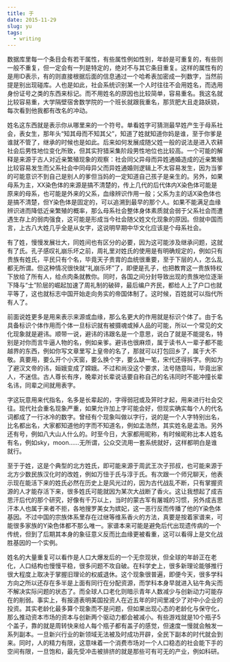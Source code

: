 ```yaml
---
title: 于
date: 2015-11-29
slug: yu
tags:
  - writing
---
```


数据库里每一个条目会有若干属性，有些属性例如性别，年龄是可重复的，有些则一般不重复，但一定会有一列是特定的，绝对不与其它条目重复。这样的属性有的是用ID表示，有的则直接根据后面的信息通过一个哈希表加密成一列数字，当然前提是别出现碰库。人也是如此，社会系统识别某一个人时往往不会用姓名，而选用身份证号之类的东西来标记。而不用姓名的原因也比较简单，容易重名。我这名就比较容易重，大学隔壁宿舍数学院的一个班长就跟我重名，那货肥大且走路妖娆，每次看到他我都有改名的冲动。

姓名这东西就是表示你从哪里来的一个符号。单看姓字可猜测最早姓产生于母系社会，表女生，那年头“知其母而不知其父”，知道了姓就知道你妈是谁，至于你爹是谁就不管了，继承的时候也是如此。后来如何发展成随父姓一般的说法是进入农耕社会后男性地位变化所致，但其实狩猎采集阶段男性地位也比较高。一个可能的解释是来源于古人对近亲繁殖现象的观察：社会同父异母而异姓通婚造成的近亲繁殖比较容易发生而父系社会中同母异父而异姓通婚则逻辑上不太容易发生，因为当爹的可能意识不到自己是别人的爹但当妈的一定知道自己孩子是亲生的。另外，如果母系为主，XX染色体的来源是搞不清楚的，传上几代的后代体内X染色体可能是原来的母系，也可能是外来的父系，血缘辨识作用一般；父系为主的话X染色体也是搞不清楚，但Y染色体是固定的，可以追溯到最早的那个人。如果不能满足血缘辨识进而降低近亲繁殖的概率，那么母系社会整体身体素质就会弱于父系社会而遭遇生存上的弱肉强食，这可能是形成当今社会随父姓文化现象的原因。但就中国而言，上古八大姓几乎全是从女字，这说明早期中华文化应该是个母系社会。

有了姓，慢慢发展壮大，同姓间也有区分的必要，因为这可能涉及继承问题，这就有了氏。孔子感叹礼崩乐坏之前，周礼里对姓氏的使用是有明确规定的，例如只有贵族有姓氏，平民只有个名，毕竟天子贵胄的血统很重要，至于下层的人，怎么乱都无所谓。但这种情况很快就“礼崩乐坏”了，即便是孔子，也把教育这一贵族特权下放给了所有人，给点肉条就教你。同时，各国之间分封导致出现的贵族地位逐渐下降与“士”阶层的崛起加速了周礼制的破碎，最后编户齐民，都给人上了户口也就平等了，这也就标志中国开始走向务实的帝国体制了。这时候，百姓就可以指代所有人了。

前面说姓更多是用来表示来源或血缘，那么名更大的作用就是标识个体了。由于名具备标识个体作用而个体一旦标识就有被摄魂或掉人品的可能，所以一个常见的文化现象就是避讳。顺带一说，避讳的讳跟名是一个意思，说白了就是不能提名，特别是对你而言牛逼人物的名，例如亲爹。避讳也很麻烦，属于读书人一辈子都不能越界的东西，例如你写文章里写上皇帝的名了，那就可以打包回乡了，属于大不敬。真要用，要么开个小天窗，要么换个字，要么缺一笔，宋代还得拆字。例如为了避汉文帝的讳，姮娥变成了嫦娥。不过和尚没这个要求，法号随意叫，毕竟出家人，不迷信。古人尊长有序，晚辈对长辈说话要自称自己的名讳同时不能冲撞长辈名讳，同辈之间就用表字。

字这玩意用来代指名，名多是长辈起的，字得弱冠或及笄时才起，用来进行社会交往。现代社会重名现象严重，如果允许加上字可能会好，但现实确实每个人的代名词都成了一行冰冷的数字。曾经有个现象叫做以字行，说的是一个人字特别出名，比名都出名，大家都知道他的字而不知道名，例如孟浩然，其实姓名是孟浩。另外还有号，例如八大山人什么的。时至今日，大家都用昵称，有时候昵称比本人姓名有名，例如sky，moon……无所谓，公众交流用一套系统就好，这样都明白是谁就行。

至于于姓，这是个典型的北方姓氏，即可能来源于周武王次子邘叔，也可能来源于北方少数民族汉化时的改姓，例如万忸于氏与淳于氏。有次跟一个师兄聊天，他表示现在能活下来的姓氏必然在历史上是风光过的，因为古代战乱不断，只有掌握资源的人才能存活下来，很多姓氏可能就因为某次大战断了香火。这让我想起了成吉思汗后代的那个研究，好像有千万以上，当时的蒙古军有屠城的习惯，另外成吉思汗本人也属于来者不拒，各地搜罗美女为嫔妃，这一恶行反而传播了他的Y染色体基因。不过中国的宗族体系里存在过继等维系香火的方法，真要是按着家谱来，可能很多家族的Y染色体都不那么唯一。家谱本来可能是避免后代出现遗传病的一个传统，但到了后期其本身的象征意义反而比血缘更被看重，这可以看得上是文化战胜基因的一个实例。

姓名的大量重复可以看作是人口大爆发后的一个无奈现状，但全球的年龄正在老化，人口结构也慢慢平稳，很多问题不攻自破。在科学史上，很多新理论能够推行很大程度上取决于掌握旧理论的权威退休。这个现象很普遍，即便今天，很多学科方向之所以还存在多半是上面有同行在分配资源，而学科本身早就进入钻牛角尖而不解决实际问题的状态了。而全球人口老化则暗示青年人数减少与创新动力可能存在的削弱。事实上，有报道表明美国投资人在近五年的时间里减少了对中小企业的投资。其实老龄化最多算个现象而不是问题，但如果出现心态的老龄化与保守化，那么推动资本市场的资本与创新两个驱动力都会被减小。有些游戏就是10个瓶子5个盖子，靠的就是周转快来给人每个瓶子都有盖子的感觉，但速度一慢就会触发一系列副本。一旦新兴行业的新领域无法被及时成功开辟，全民下副本的时代就会到来。同时，人的精力有限，这意味着一个消费市场对一个人口稳态的社会能下手的空间有限，一旦饱和，最先受冲击被排挤的就是那些可有可无的产业，例如科研。